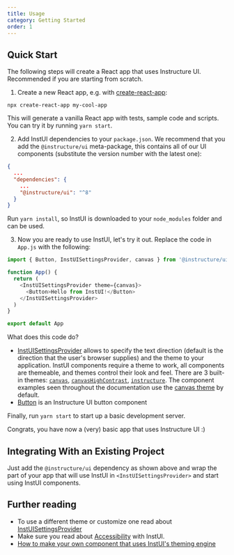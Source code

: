```yaml
---
title: Usage
category: Getting Started
order: 1
---
```


## Quick Start

The following steps will create a React app that uses Instructure UI. Recommended if you are starting from scratch.

1. Create a new React app, e.g. with [create-react-app](https://reactjs.org/docs/create-a-new-react-app.html):

```shell
npx create-react-app my-cool-app
```

This will generate a vanilla React app with tests, sample code and scripts. You can try it by running `yarn start`.

2. Add InstUI dependencies to your `package.json`. We recommend that you add the `@instructure/ui` meta-package, this contains all of our UI components (substitute the version number with the latest one):

```json
{
  ...
  "dependencies": {
    ...
    "@instructure/ui": "^8"
  }
}
```

Run `yarn install`, so InstUI is downloaded to your `node_modules` folder and can be used.

3. Now you are ready to use InstUI, let's try it out. Replace the code in `App.js` with the following:

```javascript
import { Button, InstUISettingsProvider, canvas } from '@instructure/ui'

function App() {
  return (
    <InstUISettingsProvider theme={canvas}>
      <Button>Hello from InstUI!</Button>
    </InstUISettingsProvider>
  )
}

export default App
```

What does this code do?

- [InstUISettingsProvider](#InstUISettingsProvider) allows to specify the text direction (default is the direction that the user's browser supplies) and the theme to your application. InstUI components require a theme to work, all components are themeable, and themes control their look and feel. There are 3 built-in themes: [`canvas`](#canvas), [`canvasHighContrast`](#canvas-high-contrast), [`instructure`](#instructure). The component examples seen throughout the documentation use the [canvas theme](#canvas) by default.
- [Button](#Button) is an Instructure UI button component

Finally, run `yarn start` to start up a basic development server.

Congrats, you have now a (very) basic app that uses Instructure UI :)

## Integrating With an Existing Project

Just add the `@instructure/ui` dependency as shown above and wrap the part of your app that will use InstUI in `<InstUISettingsProvider>` and start using InstUI components.

## Further reading

- To use a different theme or customize one read about [InstUISettingsProvider](#InstUISettingsProvider)
- Make sure you read about [Accessibility](#accessibility) with InstUI.
- [How to make your own component that uses InstUI's theming engine](#emotion)
